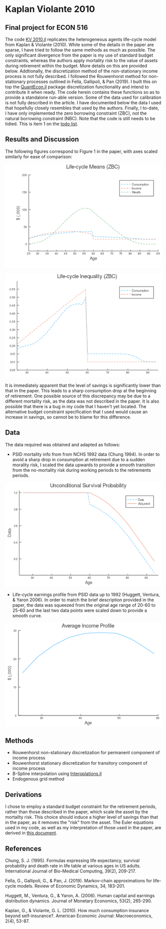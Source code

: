 # Kaplan Violante 2010
## Final project for ECON 516

The code [KV 2010.jl](https://github.com/alpeters/KaplanViolante2010/blob/master/src/KV%202010.jl) replicates the heterogeneous agents life-cycle model from Kaplan & Violante (2010). While some of the details in the paper are sparse, I have tried to follow the same methods as much as possible. 
The only significant divergence from the paper is my use of standard budget constraints, whereas the authors apply mortality risk to the value of assets during retirement within the budget. More details on this are provided below.
Addtionally, the discretization method of the non-stationary income process is not fully described. I followed the Rouwenhorst method for non-stationary processes outlined in Fella, Gallipoli, & Pan (2019). I built this on top the [QuantEcon.jl](https://github.com/QuantEcon/QuantEcon.jl) package discretization functionality and intend to contribute it when ready. The code herein contains these functions so as to provide a standalone run-able version.
Some of the data used for calibration is not fully described in the article. I have documented below the data I used that hopefully closely resembles that used by the authors. Finally, I to-date, I have only implemented the zero borrowing constraint (ZBC), not the natural borrowing constraint (NBC).
Note that the code is still needs to be tidied. This is item 1 on the [todo list](https://github.com/alpeters/KaplanViolante2010/blob/master/todo.TODO).

## Results and Discussion
The following figures correspond to Figure 1 in the paper, with axes scaled similarly for ease of comparison:

![](/images/zbc_lifecycle_means.png)

![](/images/zbc_lifecycle_inequality.png)

It is immediately apparent that the level of savings is significantly lower than that in the paper. This leads to a sharp consumption drop at the beginning of retirement. One possible source of this discrepancy may be due to a different mortality risk, as the data was not described in the paper. It is also possible that there is a bug in my code that I haven't yet located. The alternative budget constraint specification that I used would cause an increase in savings, so cannot be to blame for this difference.


## Data
The data required was obtained and adapted as follows:
* PSID mortality info from from NCHS 1992 data (Chung 1994). In order to avoid a sharp drop in consumption at retirement due to a sudden morality risk, I scaled the data upwards to provide a smooth transition from the no-mortality risk during working periods to the retirements periods.

![](/images/survival_prob.png)

* Life-cycle earnings profile from PSID data up to 1992 (Huggett, Ventura, & Yaron 2006). In order to match the brief description provided in the paper, the data was squeezed from the original age range of 20-60 to 25-60 and the last two data points were scaled down to provide a smooth curve.

![](/images/kappa.png)


## Methods
* Rouwenhorst non-stationary discretization for permanent component of income process
* Rouwenhorst stationary discretization for transitory component of income process
* B-Spline interpolation using [Interoplations.jl](https://github.com/JuliaMath/Interpolations.jl)
* Endogenous grid method


## Derivations
I chose to employ a standard budget constraint for the retirement periods, rather than those described in the paper, which scale the asset by the mortality risk. This choice should induce a higher level of savings than that in the paper, as it removes the "risk" from the asset. The Euler equations used in my code, as well as my interpretation of those used in the paper, are derived in [this document](https://github.com/alpeters/KaplanViolante2010/blob/master/docs/KV2010.pdf).


## References
Chung, S. J. (1995). Formulas expressing life expectancy, survival probability and death rate in life table at various ages in US adults. International Journal of Bio-Medical Computing, 39(2), 209-217.

Fella, G., Gallipoli, G., & Pan, J. (2019). Markov-chain approximations for life-cycle models. Review of Economic Dynamics, 34, 183-201.

Huggett, M., Ventura, G., & Yaron, A. (2006). Human capital and earnings distribution dynamics. Journal of Monetary Economics, 53(2), 265-290.

Kaplan, G., & Violante, G. L. (2010). How much consumption insurance beyond self-insurance?. American Economic Journal: Macroeconomics, 2(4), 53-87.
